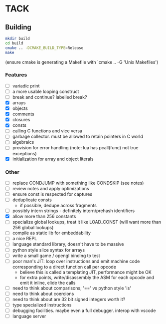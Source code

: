 # TACK

## Building

```bash
mkdir build
cd build
cmake .. -DCMAKE_BUILD_TYPE=Release
make
```

(ensure cmake is generating a Makefile with `cmake .. -G 'Unix Makefiles')

### Features
- [ ] variadic print
- [ ] a more usable looping construct
- [ ] break and continue? labelled break?
- [x] arrays
- [x] objects
- [x] comments
- [x] closures
- [x] consts
- [ ] calling C functions and vice versa
- [ ] garbage collector. must be allowed to retain pointers in C world
- [ ] algebraics
- [ ] provision for error handling (note: lua has pcall(func) not true exceptions)
- [x] initialization for array and object literals

### Other
- [ ] replace CONDJUMP with something like CONDSKIP (see notes)
- [ ] review notes and apply optimizations
- [ ] ensure const is respected for captures
- [ ] deduplicate consts
	- if possible, dedupe across fragments
- [ ] possibly intern strings - definitely intern/prehash identifiers
- [x] allow more than 256 constants
- [ ] specialize global lookups, treat it like LOAD_CONST (will want more than 256 global lookups)
- [ ] compile as static lib for embeddability
- [ ] a nice REPL
- [ ] language standard library, doesn't have to be massive
- [ ] python style slice syntax for arrays
- [ ] write a small game / opengl binding to test
- [ ] poor man's JIT: loop over instructions and emit machine code corresponding to a direct function call per opcode
	- believe this is called a templating JIT, performance might be OK
	- for extra points, write/disassembly the ASM for each opcode and emit it inline, elide the calls
- [ ] need to think about comparisons; '==' vs python style 'is'
- [ ] need to think about coercions
- [ ] need to think about are 32 bit signed integers worth it?
- [ ] type specialized instructions
- [ ] debugging facilities. maybe even a full debugger. interop with vscode
- [ ] language server
